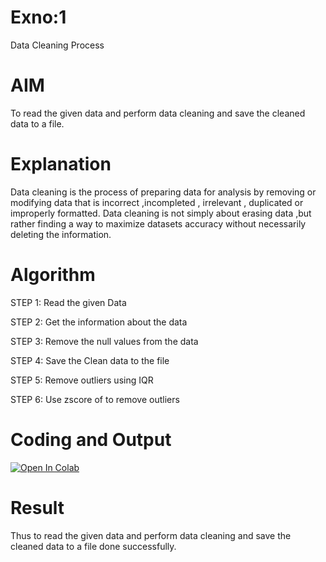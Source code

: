 # Exno:1
Data Cleaning Process

# AIM
To read the given data and perform data cleaning and save the cleaned data to a file.

# Explanation
Data cleaning is the process of preparing data for analysis by removing or modifying data that is incorrect ,incompleted , irrelevant , duplicated or improperly formatted. Data cleaning is not simply about erasing data ,but rather finding a way to maximize datasets accuracy without necessarily deleting the information.

# Algorithm
STEP 1: Read the given Data

STEP 2: Get the information about the data

STEP 3: Remove the null values from the data

STEP 4: Save the Clean data to the file

STEP 5: Remove outliers using IQR

STEP 6: Use zscore of to remove outliers

# Coding and Output
[![Open In Colab](https://colab.research.google.com/assets/colab-badge.svg)](https://colab.research.google.com/github/Malar5717/19AI403-01-Data-Cleaning-Process-using-Python/blob/main/ds_exp01.ipynb) 

# Result
Thus to read the given data and perform data cleaning and save the cleaned data to a file done successfully.
